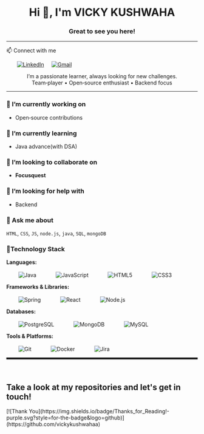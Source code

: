 <h1 align="center">Hi 👋, I'm VICKY KUSHWAHA   <h3 align="center">Great to see you here!</h3>   </h1>

<hr>
📫 Connect with me  <br>

 &nbsp;  &nbsp;  &nbsp;  &nbsp;[![LinkedIn](https://img.shields.io/badge/LinkedIn-blue?logo=linkedin)](https://www.linkedin.com/in/vicky-kumar-kushwaha-9025872b6)
 &nbsp;  &nbsp; [![Gmail](https://img.shields.io/badge/Gmail-DD4B39?logo=gmail)](mailto:vickykumarkusgwaha@gmail.com)
<!-- [![Resume](https://img.shields.io/badge/Resume-pdf?logo=adobeacrobat)](link-to-your-resume.pdf)
 -->
<p align="center">
I’m a passionate learner, always looking for new challenges.<br>
Team‑player • Open‑source enthusiast • Backend focus
</p>

---

### 🔭 I’m currently working on
- Open‑source contributions

### 🌱 I’m currently learning
- Java advance(with DSA)

### 👯 I’m looking to collaborate on
- **Focusquest**

### 🤝 I’m looking for help with
- Backend

### 💬 Ask me about
`HTML`, `CSS`, `JS`, `node.js`, `java`, `SQL`, `mongoDB`


### 🔭Technology Stack

**Languages:**  <br> <br>
   &nbsp;  &nbsp;  &nbsp;  &nbsp; ![Java](https://img.shields.io/badge/Java-ED8B00?style=for-the-badge&logo=openjdk&logoColor=white)   &nbsp;  &nbsp;
   &nbsp;  &nbsp;  &nbsp;  &nbsp; ![JavaScript](https://img.shields.io/badge/JavaScript-F7DF1E?style=for-the-badge&logo=javascript&logoColor=black) &nbsp;  &nbsp;
   &nbsp;  &nbsp;  &nbsp;  &nbsp; ![HTML5](https://img.shields.io/badge/HTML5-E34F26?style=for-the-badge&logo=html5&logoColor=white) &nbsp;  &nbsp;
   &nbsp;  &nbsp;  &nbsp;  &nbsp; ![CSS3](https://img.shields.io/badge/CSS3-1572B6?style=for-the-badge&logo=css3&logoColor=white) &nbsp;  &nbsp;

**Frameworks & Libraries:**<br> <br>
   &nbsp;  &nbsp;  &nbsp;  &nbsp; ![Spring](https://img.shields.io/badge/Spring-6DB33F?style=for-the-badge&logo=spring&logoColor=white) &nbsp;  &nbsp;
   &nbsp;  &nbsp;  &nbsp;  &nbsp; ![React](https://img.shields.io/badge/React-20232A?style=for-the-badge&logo=react&logoColor=61DAFB) &nbsp;  &nbsp;
   &nbsp;  &nbsp;  &nbsp;  &nbsp; ![Node.js](https://img.shields.io/badge/Node.js-43853D?style=for-the-badge&logo=node.js&logoColor=white) &nbsp;  &nbsp;

**Databases:**<br> <br>
   &nbsp;  &nbsp;  &nbsp;  &nbsp; ![PostgreSQL](https://img.shields.io/badge/PostgreSQL-316192?style=for-the-badge&logo=postgresql&logoColor=white) &nbsp;  &nbsp;
   &nbsp;  &nbsp;  &nbsp;  &nbsp; ![MongoDB](https://img.shields.io/badge/MongoDB-4EA94B?style=for-the-badge&logo=mongodb&logoColor=white) &nbsp;  &nbsp;
   &nbsp;  &nbsp;  &nbsp;  &nbsp; ![MySQL](https://img.shields.io/badge/MySQL-005C84?style=for-the-badge&logo=mysql&logoColor=white) &nbsp;  &nbsp;

**Tools & Platforms:** <br> <br>
   &nbsp;  &nbsp;  &nbsp;  &nbsp; ![Git](https://img.shields.io/badge/Git-F05032?style=for-the-badge&logo=git&logoColor=white) &nbsp;  &nbsp;
   &nbsp;  &nbsp;  &nbsp;  &nbsp; ![Docker](https://img.shields.io/badge/Docker-2CA5E0?style=for-the-badge&logo=docker&logoColor=white) &nbsp;  &nbsp;
   &nbsp;  &nbsp;  &nbsp;  &nbsp; ![Jira](https://img.shields.io/badge/Jira-0052CC?style=for-the-badge&logo=Jira&logoColor=white) &nbsp;  &nbsp;

<!--  ## 📊 GitHub Stats
<table>
<tr>
<td>

![Most Used Languages](https://github-readme-stats.vercel.app/api/top-langs/?username=YOUR-USERNAME&layout=compact&hide_border=true)

</td>
<td>

![GitHub Stats](https://github-readme-stats.vercel.app/api?username=YOUR-USERNAME&show_icons=true&hide_border=true&rank_icon=github)

</td>
</tr>
</table>

![GitHub Streak](https://streak-stats.demolab.com/?user=YOUR-USERNAME&hide_border=true)   -->

<hr style="height:5px; backgroud-color:black;border:none"><br>
<h2 aline="center"><b> Take a look at my repositories and let's get in touch!</b></h2>
[![Thank You](https://img.shields.io/badge/Thanks_for_Reading!-purple.svg?style=for-the-badge&logo=github)](https://github.com/vickykushwahaa)


